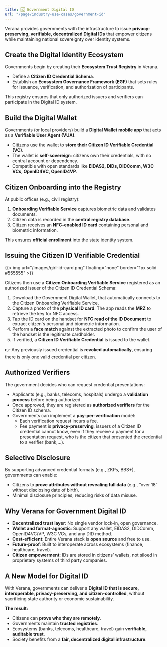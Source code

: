 ```yaml
---
title: 🆔 Government Digital ID
url: "/page/industry-use-cases/government-id"
---
```


Verana provides governments with the infrastructure to issue **privacy-preserving, verifiable, decentralized Digital IDs** that empower citizens while maintaining national sovereignty over identity systems.  

## Create the Digital Identity Ecosystem  

Governments begin by creating their **Ecosystem Trust Registry** in Verana.

- Define a **Citizen ID Credential Schema**.  
- Establish an **Ecosystem Governance Framework (EGF)** that sets rules for issuance, verification, and authorization of participants.  

This registry ensures that only authorized issuers and verifiers can participate in the Digital ID system.  

## Build the Digital Wallet  

Governments (or local providers) build a **Digital Wallet mobile app** that acts as a **Verifiable User Agent (VUA)**.  

- Citizens use the wallet to **store their Citizen ID Verifiable Credential (VC)**.  
- The wallet is **self-sovereign**: citizens own their credentials, with no central account or dependency.  
- Compatible with open standards like **EIDAS2, DIDs, DIDComm, W3C VCs, OpenID4VC, OpenID4VP**.  

## Citizen Onboarding into the Registry  

At public offices (e.g., civil registry):  

1. **Onboarding Verifiable Service** captures biometric data and validates documents.  
2. Citizen data is recorded in the **central registry database**.  
3. Citizen receives an **NFC-enabled ID card** containing personal and biometric information.  

This ensures **official enrollment** into the state identity system.  

## Issuing the Citizen ID Verifiable Credential  

{{< img url="/images/girl-id-card.png" floating="none" border="1px solid #555555" >}}

Citizens then use a **Citizen Onboarding Verifiable Service** registered as an authorized issuer of the Citizen ID Credential Schema:  

1. Download the Government Digital Wallet, that automatically connects to the Citizen Onboarding Verifiable Service.  
2. Capture a photo of the **physical ID card**. The app reads the **MRZ** to retrieve the key for NFC access.  
3. Tap the ID card on the handset for **NFC read of the ID Document** to extract citizen's personal and biometric information.  
4. Perform a **face match** against the extracted photo to confirm the user of the handset is the legitimate cardholder.  
5. If verified, a **Citizen ID Verifiable Credential** is issued to the wallet.  

👉 Any previously issued credential is **revoked automatically**, ensuring there is only one valid credential per citizen.  

## Authorized Verifiers  

The government decides who can request credential presentations:  

- Applicants (e.g., banks, telecoms, hospitals) undergo a **validation process** before being authorized.  
- Once approved, they are registered as **authorized verifiers** for the Citizen ID schema.  
- Governments can implement a **pay-per-verification** model:  
  - Each verification request incurs a fee.  
  - Fee payment is **privacy-preserving**, issuers of a Citizen ID credential cannot know, even if they receive a payment for a presentation request, who is the citizen that presented the credential to a verifier (bank,...).  

## Selective Disclosure  

By supporting advanced credential formats (e.g., ZKPs, BBS+), governments can enable:  

- Citizens to **prove attributes without revealing full data** (e.g., “over 18” without disclosing date of birth).  
- Minimal disclosure principles, reducing risks of data misuse.  


## Why Verana for Government Digital ID  

- **Decentralized trust layer**: No single vendor lock-in, open governance.  
- **Wallet and format-agnostic**: Support any wallet, EIDAS2, DIDComm, OpenID4VC/VP, W3C VCs, and any DID method.
- **Cost-efficient**: Entire Verana stack is **open source** and free to use.  
- **Future-proof**: Built to interoperate across ecosystems (finance, healthcare, travel).  
- **Citizen empowerment**: IDs are stored in citizens’ wallets, not siloed in proprietary systems of third party companies.  

## A New Model for Digital ID  

With Verana, governments can deliver a **Digital ID that is secure, interoperable, privacy-preserving, and citizen-controlled**, without sacrificing state authority or economic sustainability.  

**The result:**

- Citizens can **prove who they are remotely**.  
- Governments maintain **trusted registries**.  
- Ecosystems (banks, telecoms, healthcare, travel) gain **verifiable, auditable trust**.  
- Society benefits from a **fair, decentralized digital infrastructure**.
